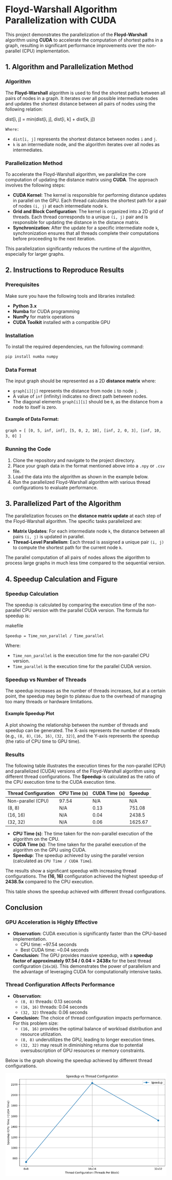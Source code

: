 # Floyd-Warshall Algorithm Parallelization with CUDA

This project demonstrates the parallelization of the **Floyd-Warshall** algorithm using **CUDA** to accelerate the computation of shortest paths in a graph, resulting in significant performance improvements over the non-parallel (CPU) implementation.

## 1. Algorithm and Parallelization Method

### Algorithm
The **Floyd-Warshall** algorithm is used to find the shortest paths between all pairs of nodes in a graph. It iterates over all possible intermediate nodes and updates the shortest distance between all pairs of nodes using the following relation:

dist[i, j] = min(dist[i, j], dist[i, k] + dist[k, j])

 `Where:`
- `dist[i, j]` represents the shortest distance between nodes `i` and `j`.
- `k` is an intermediate node, and the algorithm iterates over all nodes as intermediates.

### Parallelization Method
To accelerate the Floyd-Warshall algorithm, we parallelize the core computation of updating the distance matrix using **CUDA**. The approach involves the following steps:

- **CUDA Kernel**: The kernel is responsible for performing distance updates in parallel on the GPU. Each thread calculates the shortest path for a pair of nodes `(i, j)` at each intermediate node `k`.
- **Grid and Block Configuration**: The kernel is organized into a 2D grid of threads. Each thread corresponds to a unique `(i, j)` pair and is responsible for updating the distance in the distance matrix.
- **Synchronization**: After the update for a specific intermediate node `k`, synchronization ensures that all threads complete their computations before proceeding to the next iteration.

This parallelization significantly reduces the runtime of the algorithm, especially for larger graphs.

## 2. Instructions to Reproduce Results

### Prerequisites
Make sure you have the following tools and libraries installed:
- **Python 3.x**
- **Numba** for CUDA programming
- **NumPy** for matrix operations
- **CUDA Toolkit** installed with a compatible GPU

### Installation
To install the required dependencies, run the following command:

```bash
pip install numba numpy
```
### Data Format

The input graph should be represented as a 2D **distance matrix** where:

-   `graph[i][j]` represents the distance from node `i` to node `j`.
-   A value of `inf` (infinity) indicates no direct path between nodes.
-   The diagonal elements `graph[i][i]` should be `0`, as the distance from a node to itself is zero.

#### Example of Data Format:

`graph = [
    [0, 5, inf, inf],
    [5, 0, 2, 10],
    [inf, 2, 0, 3],
    [inf, 10, 3, 0]
]` 

### Running the Code

1.  Clone the repository and navigate to the project directory.
2.  Place your graph data in the format mentioned above into a `.npy` or `.csv` file.
3.  Load the data into the algorithm as shown in the example below.
4.  Run the parallelized Floyd-Warshall algorithm with various thread configurations to evaluate performance.

## 3. Parallelized Part of the Algorithm

The parallelization focuses on the **distance matrix update** at each step of the Floyd-Warshall algorithm. The specific tasks parallelized are:

-   **Matrix Updates**: For each intermediate node `k`, the distance between all pairs `(i, j)` is updated in parallel.
-   **Thread-Level Parallelism**: Each thread is assigned a unique pair `(i, j)` to compute the shortest path for the current node `k`.

The parallel computation of all pairs of nodes allows the algorithm to process large graphs in much less time compared to the sequential version.

## 4. Speedup Calculation and Figure

### Speedup Calculation

The speedup is calculated by comparing the execution time of the non-parallel CPU version with the parallel CUDA version. The formula for speedup is:

makefile

`Speedup = Time_non_parallel / Time_parallel` 

Where:

-   `Time_non_parallel` is the execution time for the non-parallel CPU version.
-   `Time_parallel` is the execution time for the parallel CUDA version.

### Speedup vs Number of Threads

The speedup increases as the number of threads increases, but at a certain point, the speedup may begin to plateau due to the overhead of managing too many threads or hardware limitations.

#### Example Speedup Plot

A plot showing the relationship between the number of threads and speedup can be generated. The X-axis represents the number of threads (e.g., `(8, 8)`, `(16, 16)`, `(32, 32)`), and the Y-axis represents the speedup (the ratio of CPU time to GPU time).


### Results

The following table illustrates the execution times for the non-parallel (CPU) and parallelized (CUDA) versions of the Floyd-Warshall algorithm using different thread configurations. The **Speedup** is calculated as the ratio of the CPU execution time to the CUDA execution time.

| Thread Configuration | CPU Time (s) | CUDA Time (s) | Speedup |
|----------------------|--------------|---------------|---------|
| Non-parallel (CPU)   | 97.54        | N/A           | N/A     |
| (8, 8)               | N/A          | 0.13          | 751.08  |
| (16, 16)             | N/A          | 0.04          | 2438.5  |
| (32, 32)             | N/A          | 0.06          | 1625.67 |

- **CPU Time (s)**: The time taken for the non-parallel execution of the algorithm on the CPU.
- **CUDA Time (s)**: The time taken for the parallel execution of the algorithm on the GPU using CUDA.
- **Speedup**: The speedup achieved by using the parallel version (calculated as `CPU Time / CUDA Time`).

The results show a significant speedup with increasing thread configurations. The **(16, 16)** configuration achieved the highest speedup of **2438.5x** compared to the CPU execution.


This table shows the speedup achieved with different thread configurations.

## Conclusion

### **GPU Acceleration is Highly Effective**

-   **Observation:** CUDA execution is significantly faster than the CPU-based implementation.
    -   CPU time: ~97.54 seconds
    -   Best CUDA time: ~0.04 seconds
-   **Conclusion:** The GPU provides massive speedup, with a **speedup factor of approximately 97.54 / 0.04 = 2438x** for the best thread configuration (`16x16`). This demonstrates the power of parallelism and the advantage of leveraging CUDA for computationally intensive tasks.

### **Thread Configuration Affects Performance**

-   **Observation:**
    -   `(8, 8)` threads: 0.13 seconds
    -   `(16, 16)` threads: 0.04 seconds
    -   `(32, 32)` threads: 0.06 seconds
-   **Conclusion:** The choice of thread configuration impacts performance. For this problem size:
    -   `(16, 16)` provides the optimal balance of workload distribution and resource utilization.
    -   `(8, 8)` underutilizes the GPU, leading to longer execution times.
    -   `(32, 32)` may result in diminishing returns due to potential oversubscription of GPU resources or memory constraints.
    

Below is the graph showing the speedup achieved by different thread configurations.

![Speedup Graph](download.png)